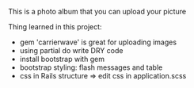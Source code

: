 This is a photo album that you can upload your picture

Thing learned in this project:
* gem 'carrierwave' is great for uploading images
* using partial do write DRY code
* install bootstrap with gem
* bootstrap styling: flash messages and table
* css in Rails structure => edit css in application.scss
